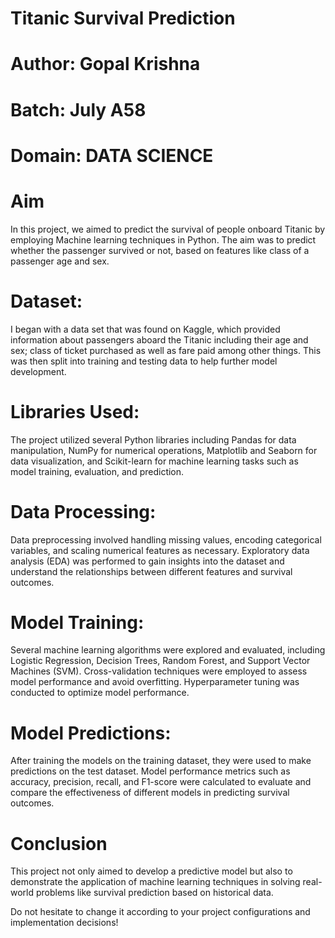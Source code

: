 # Titanic Survival Prediction 
# Author: Gopal Krishna 
# Batch: July A58
# Domain: DATA SCIENCE 

# **Aim**
In this project, we aimed to predict the survival of people onboard Titanic by employing Machine learning techniques in Python. The aim was to predict whether the passenger survived or not, based on features like class of a passenger age and sex.

# **Dataset:**
I began with a data set that was found on Kaggle, which provided information about passengers aboard the Titanic including their age and sex; class of ticket purchased as well as fare paid among other things. This was then split into training and testing data to help further model development.

# **Libraries Used:**
The project utilized several Python libraries including Pandas for data manipulation, NumPy for numerical operations, Matplotlib and Seaborn for data visualization, and Scikit-learn for machine learning tasks such as model training, evaluation, and prediction.

# **Data Processing:**
Data preprocessing involved handling missing values, encoding categorical variables, and scaling numerical features as necessary. Exploratory data analysis (EDA) was performed to gain insights into the dataset and understand the relationships between different features and survival outcomes.

# **Model Training:**
Several machine learning algorithms were explored and evaluated, including Logistic Regression, Decision Trees, Random Forest, and Support Vector Machines (SVM). Cross-validation techniques were employed to assess model performance and avoid overfitting. Hyperparameter tuning was conducted to optimize model performance.

# **Model Predictions:**
After training the models on the training dataset, they were used to make predictions on the test dataset. Model performance metrics such as accuracy, precision, recall, and F1-score were calculated to evaluate and compare the effectiveness of different models in predicting survival outcomes.

# Conclusion 
This project not only aimed to develop a predictive model but also to demonstrate the application of machine learning techniques in solving real-world problems like survival prediction based on historical data.

Do not hesitate to change it according to your project configurations and implementation decisions!


